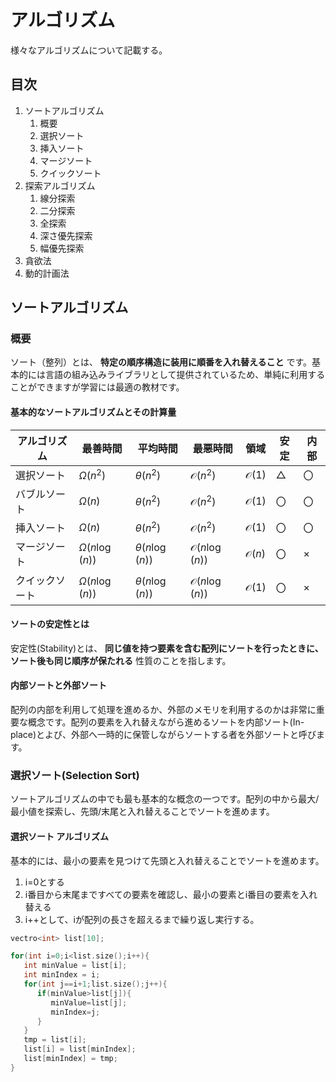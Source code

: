 <script type="text/x-mathjax-config">MathJax.Hub.Config({tex2jax:{inlineMath:[['\$','\$'],['\\(','\\)']],processEscapes:true},CommonHTML: {matchFontHeight:false}});</script> <script type="text/javascript" async src="https://cdnjs.cloudflare.com/ajax/libs/mathjax/2.7.1/MathJax.js?config=TeX-MML-AM_CHTML"></script>

# アルゴリズム

様々なアルゴリズムについて記載する。

## 目次

1. ソートアルゴリズム
   1. 概要
   2. 選択ソート
   3. 挿入ソート
   4. マージソート
   5. クイックソート
2. 探索アルゴリズム
   1. 線分探索
   2. 二分探索
   3. 全探索
   4. 深さ優先探索
   5. 幅優先探索
3. 貪欲法
4. 動的計画法

## ソートアルゴリズム

### 概要

ソート（整列）とは、 **特定の順序構造に装用に順番を入れ替えること** です。基本的には言語の組み込みライブラリとして提供されているため、単純に利用することができますが学習には最適の教材です。

#### 基本的なソートアルゴリズムとその計算量

|アルゴリズム|最善時間|平均時間|最悪時間|領域|安定|内部|
|--|--|--|--|--|--|--|
|選択ソート|$\Omega(n^2)$|$\theta(n^2)$|$\mathcal{O}(n^2)$|$\mathcal{O}(1)$|△|〇|
|バブルソート|$\Omega(n)$|$\theta(n^2)$|$\mathcal{O}(n^2)$|$\mathcal{O}(1)$|〇|〇|
|挿入ソート|$\Omega(n)$|$\theta(n^2)$|$\mathcal{O}(n^2)$|$\mathcal{O}(1)$|〇|〇|
|マージソート|$\Omega(n\log(n))$|$\theta(n\log(n))$|$\mathcal{O}(n\log(n))$|$\mathcal{O}(n)$|〇|×|
|クイックソート|$\Omega(n\log(n))$|$\theta(n\log(n))$|$\mathcal{O}(n\log(n))$|$\mathcal{O}(1)$|〇|×|

#### ソートの安定性とは

安定性(Stability)とは、 **同じ値を持つ要素を含む配列にソートを行ったときに、ソート後も同じ順序が保たれる** 性質のことを指します。

#### 内部ソートと外部ソート

配列の内部を利用して処理を進めるか、外部のメモリを利用するのかは非常に重要な概念です。配列の要素を入れ替えながら進めるソートを内部ソート(In-place)とよび、外部へ一時的に保管しながらソートする者を外部ソートと呼びます。

### 選択ソート(Selection Sort)

ソートアルゴリズムの中でも最も基本的な概念の一つです。配列の中から最大/最小値を探索し、先頭/末尾と入れ替えることでソートを進めます。

#### 選択ソート アルゴリズム

基本的には、最小の要素を見つけて先頭と入れ替えることでソートを進めます。

1. i=0とする
2. i番目から末尾まですべての要素を確認し、最小の要素とi番目の要素を入れ替える
3. i++として、iが配列の長さを超えるまで繰り返し実行する。

```c++
vectro<int> list[10];

for(int i=0;i<list.size();i++){
   int minValue = list[i];
   int minIndex = i;
   for(int j==i+1;list.size();j++){
      if(minValue>list[j]){
         minValue=list[j];
         minIndex=j;
      }
   }
   tmp = list[i];
   list[i] = list[minIndex];
   list[minIndex] = tmp;
}
```
